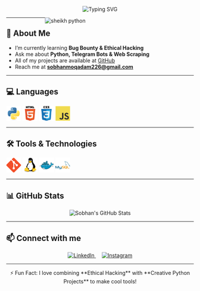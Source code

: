 <p align="center">
  <img src="https://readme-typing-svg.demolab.com?font=Fira+Code&size=28&pause=1000&color=00FFFF&center=true&vCenter=true&width=600&lines=Hi,+I'm+Sobhan+Moqadam" alt="Typing SVG" />
</p>

<img align="right" alt="sheikh python" width="400" src="https://mir-s3-cdn-cf.behance.net/project_modules/hd/06f21a161921919.63cd7887d0a70.gif">

---

## 🌱 About Me
- I’m currently learning **Bug Bounty & Ethical Hacking**  
- Ask me about **Python, Telegram Bots & Web Scraping**  
- All of my projects are available at [GitHub](https://github.com/SoBiMoqadam)  
- Reach me at **sobhanmoqadam226@gmail.com**

---

## 💻 Languages
<p align="left">
  <img src="https://raw.githubusercontent.com/devicons/devicon/master/icons/python/python-original.svg" alt="Python" width="40" />
  <img src="https://raw.githubusercontent.com/devicons/devicon/master/icons/html5/html5-original-wordmark.svg" alt="HTML5" width="40" />
  <img src="https://raw.githubusercontent.com/devicons/devicon/master/icons/css3/css3-original-wordmark.svg" alt="CSS3" width="40" />
  <img src="https://raw.githubusercontent.com/devicons/devicon/master/icons/javascript/javascript-original.svg" alt="JS" width="40" />
</p>

---

## 🛠 Tools & Technologies
<p align="left">
  <img src="https://raw.githubusercontent.com/devicons/devicon/master/icons/git/git-original.svg" alt="Git" width="40" />
  <img src="https://raw.githubusercontent.com/devicons/devicon/master/icons/linux/linux-original.svg" alt="Linux" width="40" />
  <img src="https://raw.githubusercontent.com/devicons/devicon/master/icons/docker/docker-original.svg" alt="Docker" width="40" />
  <img src="https://raw.githubusercontent.com/devicons/devicon/master/icons/mysql/mysql-original-wordmark.svg" alt="MySQL" width="40" />
</p>

---

## 📊 GitHub Stats
<p align="center">
  <img src="https://github-readme-stats.vercel.app/api?username=SoBiMoqadam&show_icons=true&theme=radical&count_private=true&hide_border=false" alt="Sobhan's GitHub Stats"/>
</p>

---

## 📫 Connect with me
<p align="center">
  <a href="https://linkedin.com/in/sobhanmoqadam" target="_blank">
    <img src="https://img.icons8.com/color/48/linkedin.png" alt="LinkedIn" />
  </a>
  &nbsp;&nbsp;&nbsp;
  <a href="https://instagram.com/cyber_nest" target="_blank">
    <img src="https://img.icons8.com/color/48/instagram-new.png" alt="Instagram" />
  </a>
</p>

---

<p align="center">⚡ Fun Fact: I love combining **Ethical Hacking** with **Creative Python Projects** to make cool tools!</p>
